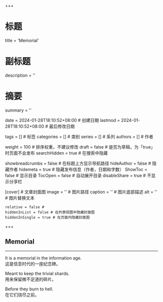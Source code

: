 +++
# 标题
title = 'Memorial'
# 副标题
description = ''
# 摘要
summary = ''

date = 2024-01-28T18:10:52+08:00 # 创建日期
lastmod = 2024-01-28T18:10:52+08:00 # 最后修改日期

tags = [] # 标签
categories = [] # 类别
series = [] # 系列
authors = [] # 作者

weight = 100 # 排序权重，不建议修改
draft = false # 是否为草稿，为「true」时页面不会发布
searchHidden =  true # 在搜索中隐藏

showbreadcrumbs = false # 在标题上方显示导航路径
hideAuthor = false # 隐藏作者
hidemeta = true # 隐藏发布信息（作者，日期和字数）
ShowToc = false  # 显示目录
TocOpen = false # 自动展开目录
disableShare = true # 不显示分享栏

[cover] # 文章封面图
    image = '' # 图片路径
    caption = '' # 图片底部描述
    alt = '' # 图片替换文本

    relative = false #
    hiddenInList = false # 在列表视图中隐藏封面图
    hiddenInSingle = true # 在页面内隐藏封面图
+++

## Memorial

----

It is a memorial in the information age.  
这是信息时代的一座纪念碑。  

Meant to keep the trivial shards.  
用来保留微不足道的碎片。  

Before they burn to hell.  
在它们烧尽之前。  
